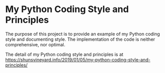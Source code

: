 # My Python Coding Style and Principles

The purpose of this project is to provide an example of my Python coding style and documenting style. The implementation of the code is neither comprehensive, nor optimal.

The detail of my Python coding style and principles is at https://shunsvineyard.info/2019/01/05/my-python-coding-style-and-principles/

